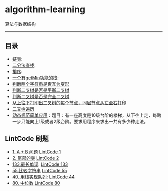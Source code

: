 # algorithm-learning
算法与数据结构

-----------------------
## 目录

- [链表](src/com/algorithdemo/list/):
- [二分法查找](src/com/algorithdemo/search/):
- [排序](src/com/algorithdemo/sort/):
- [一个有getMin功能的栈](src/com/algorithdemo/stack):
- [判断两个字符串是否互为变形](src/com/algorithdemo/string)
- [判断二叉树是否是平衡二叉树](src/com/algorithdemo/tree/BalanceBTree.java)
- [判断二叉树是否是完全二叉树](src/com/algorithdemo/tree/CompleteTree.java)
- [从上往下打印出二叉树的每个节点，同层节点从左至右打印](src/com/algorithdemo/tree/Solution.java)
- [二叉树遍历](src/com/algorithdemo/tree/TreePrint.java)
- [动态规范简单应用](src/com/algorithdemo/fibonacci/Demo.java)：题目：有一座高度是10级台阶的楼梯，从下往上走，每跨一步只能向上1级或者2级台阶。要求用程序来求出一共有多少种走法。

## LintCode 刷题

- [1. A + B 问题](src/com/lintcode/Solution1.java)   [LintCode 1](http://www.lintcode.com/zh-cn/problem/a-b-problem/)
- [2. 尾部的零](src/com/lintcode/Solution2.java) [LintCode 2](http://www.lintcode.com/zh-cn/problem/trailing-zeros/)
- [133.最长单词](src/com/lintcode/Solution113.java): [LintCode 133](http://www.lintcode.com/zh-cn/problem/longest-words/)
- [55.比较字符串](src/com/lintcode/Solution55.java)  [LintCode 55](http://www.lintcode.com/zh-cn/problem/compare-strings/)
- [40. 用栈实现队列](src/com/lintcode/MyQueue.java): [LintCode 44](http://www.lintcode.com/zh-cn/problem/implement-queue-by-two-stacks/)
- [80. 中位数](src/com/lintcode/Solution80.java) [LintCode 80](http://www.lintcode.com/zh-cn/problem/median/)